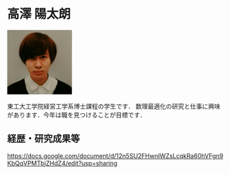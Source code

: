 # 高澤 陽太朗

![高澤 陽太朗](img/takazawa.jpg)

東工大工学院経営工学系博士課程の学生です．
数理最適化の研究と仕事に興味があります．今年は職を見つけることが目標です．


## 経歴・研究成果等

https://docs.google.com/document/d/12n5SU2FHwnIWZsLcqkRa60hVFgn9KbQqVPMTbjZHdZ4/edit?usp=sharing